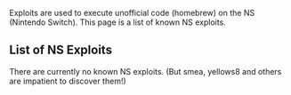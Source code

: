 Exploits are used to execute unofficial code (homebrew) on the NS
(Nintendo Switch). This page is a list of known NS exploits.

## List of NS Exploits

There are currently no known NS exploits. (But smea, yellows8 and others
are impatient to discover them\!)
